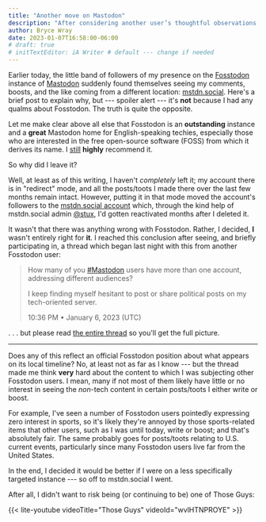 ```yaml
---
title: "Another move on Mastodon"
description: "After considering another user’s thoughtful observations, I’ve changed instances again."
author: Bryce Wray
date: 2023-01-07T16:58:00-06:00
# draft: true
# initTextEditor: iA Writer # default --- change if needed
---
```


Earlier today, the little band of followers of my presence on the [Fosstodon](https://fosstodon.org) instance of [Mastodon](https://joinmastodon.org) suddenly found themselves seeing my comments, boosts, and the like coming from a different location: [mstdn.social](https://mstdn.social). Here's a brief post to explain why, but --- spoiler alert --- it's **not** because I had any qualms about Fosstodon. The truth is quite the opposite.

<!--more-->

Let me make clear above all else that Fosstodon is an **outstanding** instance and a **great** Mastodon home for English-speaking techies, especially those who are interested in the free open-source software (FOSS) from which it derives its name. I [still](/posts/2022/10/move-mastodon/) **highly** recommend it.

So why did I leave it?

Well, at least as of this writing, I haven't *completely* left it; my account there is in "redirect" mode, and all the posts/toots I made there over the last few months remain intact. However, putting it in that mode moved the account's followers to the [mstdn.social account](https://mstdn.social/@BryceWrayTX) which, through the kind help of mstdn.social admin [@stux](https://mstdn.social/@stux), I'd gotten reactivated months after I deleted it.

It wasn't that there was anything wrong with Fosstodon. Rather, I decided, **I** wasn't entirely right for **it**. I reached this conclusion after seeing, and briefly participating in, a thread which began last night with this from another Fosstodon user:

> How many of you [#Mastodon](https://fosstodon.org/tags/Mastodon) users have more than one account, addressing different audiences?
>
> I keep finding myself hesitant to post or share political posts on my tech-oriented server.
>
> <span class="legal">10:36 PM • January 6, 2023 (UTC)</span>

<!--

https://fosstodon.org/@mairhart/109644650964219975

> How many of you [#Mastodon](https://fosstodon.org/tags/Mastodon) users have more than one account, addressing different audiences?
>
> I keep finding myself hesitant to post or share political posts on my tech-oriented server.
>
> <span class="legal">10:36 PM • January 6, 2023 (UTC)</span>

Michael Airhart (he/him)
@mairhart@fosstodon.org

10:36 PM • January 6, 2023 (UTC)
-->

. . . but please read [the entire thread](https://fosstodon.org/@mairhart/109644650964219975) so you'll get the full picture.

----

Does any of this reflect an official Fosstodon position about what appears on its local timeline? No, at least not as far as I know --- but the thread made me think **very** hard about the content to which I was subjecting other Fosstodon users. I mean, many if not most of them likely have little or no interest in seeing the *non*-tech content in certain posts/toots I either write or boost.

For example, I've seen a number of Fosstodon users pointedly expressing zero interest in sports, so it's likely they're annoyed by those sports-related items that other users, such as I was until today, write or boost; and that's absolutely fair. The same probably goes for posts/toots relating to U.S. current events, particularly since many Fosstodon users live far from the United States.

In the end, I decided it would be better if I were on a less specifically targeted instance --- so off to mstdn.social I went.

After all, I didn't want to risk being (or continuing to be) one of Those Guys:

{{< lite-youtube videoTitle="Those Guys" videoId="wvlHTNPROYE" >}}
